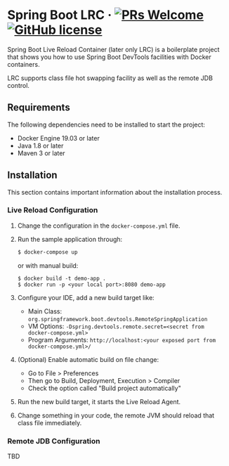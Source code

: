 # Spring Boot LRC &middot; [![PRs Welcome](https://img.shields.io/badge/PRs-welcome-brightgreen.svg?style=flat-square)](http://makeapullrequest.com) [![GitHub license](https://img.shields.io/badge/license-MIT-blue.svg?style=flat-square)](https://github.com/your/your-project/blob/master/LICENSE)

Spring Boot Live Reload Container (later only LRC) is a boilerplate project that shows you
how to use Spring Boot DevTools facilities with Docker containers.

LRC supports class file hot swapping facility as well as the remote JDB control.

## Requirements

The following dependencies need to be installed to start the project:

- Docker Engine 19.03 or later
- Java 1.8 or later
- Maven 3 or later

## Installation

This section contains important information about the installation process.

### Live Reload Configuration

1. Change the configuration in the `docker-compose.yml` file.
2. Run the sample application through:
   ```bash
   $ docker-compose up
   ```
   
   or with manual build:
   
   ```
   $ docker build -t demo-app .
   $ docker run -p <your local port>:8080 demo-app
   ```
3. Configure your IDE, add a new build target like:

   - Main Class: `org.springframework.boot.devtools.RemoteSpringApplication`
   - VM Options: `-Dspring.devtools.remote.secret=<secret from docker-compose.yml>`
   - Program Arguments: `http://localhost:<your exposed port from docker-compose.yml>/`
   
4. (Optional) Enable automatic build on file change:

   - Go to File > Preferences
   - Then go to Build, Deployment, Execution > Compiler
   - Check the option called "Build project automatically"
   
5. Run the new build target, it starts the Live Reload Agent.
6. Change something in your code, the remote JVM should reload that class file immediately.

### Remote JDB Configuration

TBD
